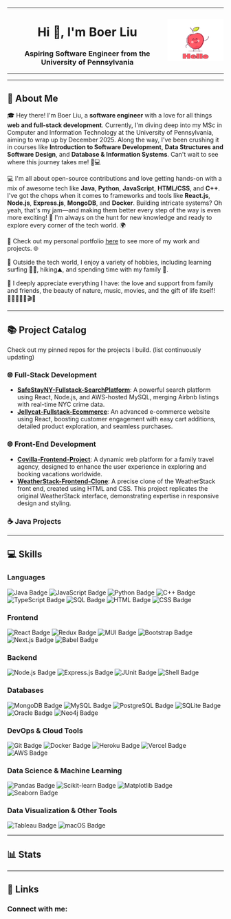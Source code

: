 <table style="border: none; border-collapse: collapse;" align="center>
  <tr style="border: none;">
    <td style="border: none; padding: 0;">
      <h1 align="center">Hi 👋, I'm Boer Liu</h1>
      <h3 align="center">Aspiring Software Engineer from the University of Pennsylvania</h3>
    </td>
    <td style="border: none; padding: 0;">
      <img src="https://raw.githubusercontent.com/boer-coding/boer-coding/main/img/hello.gif" width="200" />
    </td>
  </tr>
</table>

<p align="left"> 
<!--   <a href="https://github.com/ryo-ma/github-profile-trophy">
<!--     <img src="https://github-profile-trophy.vercel.app/?username=boer-coding" alt="boer-coding" /> -->
  </a> 
</p>

---

## 🚀 About Me

🎓 Hey there! I'm Boer Liu, a **software engineer** with a love for all things **web and full-stack development**. Currently, I'm diving deep into my MSc in Computer and Information Technology at the University of Pennsylvania, aiming to wrap up by December 2025. Along the way, I've been crushing it in courses like **Introduction to Software Development**, **Data Structures and Software Design**, and **Database & Information Systems**. Can't wait to see where this journey takes me! 🚀💻

💻 I'm all about open-source contributions and love getting hands-on with a mix of awesome tech like **Java**, **Python**, **JavaScript**, **HTML/CSS**, and **C++**. I've got the chops when it comes to frameworks and tools like **React.js**, **Node.js**, **Express.js**, **MongoDB**, and **Docker**. Building intricate systems? Oh yeah, that's my jam—and making them better every step of the way is even more exciting! 🚀 I'm always on the hunt for new knowledge and ready to explore every corner of the tech world. 🌍

🔗 Check out my personal portfolio [here](https://github.com/boer-coding?tab=repositories) to see more of my work and projects. 🌐

🎵 Outside the tech world, I enjoy a variety of hobbies, including learning surfing 🏄‍♂️, hiking⛰️, and spending time with my family 🥰.

🌱 I deeply appreciate everything I have: the love and support from family and friends, the beauty of nature, music, movies, and the gift of life itself! 👨‍👩‍👧‍👦🎶🎬💖

---

## 📚 Project Catalog

Check out my pinned repos for the projects I build. (list continuously updating)

### 🌐 Full-Stack Development

- **[SafeStayNY-Fullstack-SearchPlatform](https://safestayny.vercel.app/)**: A powerful search platform using React, Node.js, and AWS-hosted MySQL, merging Airbnb listings with real-time NYC crime data.
- **[Jellycat-Fullstack-Ecommerce](https://jellycat-524feb672551.herokuapp.com/)**: An advanced e-commerce website using React, boosting customer engagement with easy cart additions, detailed product exploration, and seamless purchases.

### 🌐 Front-End Development

- **[Covilla-Frontend-Project](https://boer-coding.github.io/Covilla-Frontend-Project/)**: A dynamic web platform for a family travel agency, designed to enhance the user experience in exploring and booking vacations worldwide.
- **[WeatherStack-Frontend-Clone](https://boer-coding.github.io/WeatherStack-Frontend-Clone/)**: A precise clone of the WeatherStack front end, created using HTML and CSS. This project replicates the original WeatherStack interface, demonstrating expertise in responsive design and styling.

### ☕ Java Projects

---

## 💻 Skills

### Languages

<p align="left"> 
  <img src="https://img.shields.io/badge/Java-007396?style=for-the-badge&logo=java&logoColor=white" alt="Java Badge" />
<img src="https://img.shields.io/badge/JavaScript-F7DF1E?style=for-the-badge&logo=javascript&logoColor=black" alt="JavaScript Badge" />
<img src="https://img.shields.io/badge/Python-3776AB?style=for-the-badge&logo=python&logoColor=white" alt="Python Badge" />
<img src="https://img.shields.io/badge/C++-00599C?style=for-the-badge&logo=c%2B%2B&logoColor=white" alt="C++ Badge" />
<img src="https://img.shields.io/badge/TypeScript-3178C6?style=for-the-badge&logo=typescript&logoColor=white" alt="TypeScript Badge" />
<img src="https://img.shields.io/badge/SQL-4479A1?style=for-the-badge&logo=amazon-rds&logoColor=white" alt="SQL Badge" />
<img src="https://img.shields.io/badge/HTML5-E34F26?style=for-the-badge&logo=html5&logoColor=white" alt="HTML Badge" />
<img src="https://img.shields.io/badge/CSS3-1572B6?style=for-the-badge&logo=css3&logoColor=white" alt="CSS Badge" />

</p>

### Frontend

<p align="left"> 
  <img src="https://img.shields.io/badge/React-61DAFB?style=for-the-badge&logo=react&logoColor=white" alt="React Badge" />
<img src="https://img.shields.io/badge/Redux-764ABC?style=for-the-badge&logo=redux&logoColor=white" alt="Redux Badge" />
<img src="https://img.shields.io/badge/MUI-007FFF?style=for-the-badge&logo=mui&logoColor=white" alt="MUI Badge" />
<img src="https://img.shields.io/badge/Bootstrap-7952B3?style=for-the-badge&logo=bootstrap&logoColor=white" alt="Bootstrap Badge" />
<img src="https://img.shields.io/badge/Next.js-000000?style=for-the-badge&logo=next.js&logoColor=white" alt="Next.js Badge" />
<img src="https://img.shields.io/badge/Babel-F9DC3E?style=for-the-badge&logo=babel&logoColor=black" alt="Babel Badge" />

</p>

### Backend

<p align="left"> 
  <img src="https://img.shields.io/badge/Node.js-339933?style=for-the-badge&logo=nodedotjs&logoColor=white" alt="Node.js Badge" />
<img src="https://img.shields.io/badge/Express.js-000000?style=for-the-badge&logo=express&logoColor=white" alt="Express.js Badge" />
<img src="https://img.shields.io/badge/JUnit-25A162?style=for-the-badge&logo=junit5&logoColor=white" alt="JUnit Badge" />
<img src="https://img.shields.io/badge/Shell-121011?style=for-the-badge&logo=gnu-bash&logoColor=white" alt="Shell Badge" />

</p>

### Databases

<p align="left"> 
<img src="https://img.shields.io/badge/MongoDB-47A248?style=for-the-badge&logo=mongodb&logoColor=white" alt="MongoDB Badge" />
<img src="https://img.shields.io/badge/MySQL-4479A1?style=for-the-badge&logo=mysql&logoColor=white" alt="MySQL Badge" />
<img src="https://img.shields.io/badge/PostgreSQL-336791?style=for-the-badge&logo=postgresql&logoColor=white" alt="PostgreSQL Badge" />
<img src="https://img.shields.io/badge/SQLite-003B57?style=for-the-badge&logo=sqlite&logoColor=white" alt="SQLite Badge" />
<img src="https://img.shields.io/badge/Oracle-F80000?style=for-the-badge&logo=oracle&logoColor=white" alt="Oracle Badge" />
<img src="https://img.shields.io/badge/Neo4j-008CC1?style=for-the-badge&logo=neo4j&logoColor=white" alt="Neo4j Badge" />

</p>

### DevOps & Cloud Tools

<p align="left"> 
<img src="https://img.shields.io/badge/Git-F05032?style=for-the-badge&logo=git&logoColor=white" alt="Git Badge" />
<img src="https://img.shields.io/badge/Docker-2496ED?style=for-the-badge&logo=docker&logoColor=white" alt="Docker Badge" />
<img src="https://img.shields.io/badge/Heroku-430098?style=for-the-badge&logo=heroku&logoColor=white" alt="Heroku Badge" />
<img src="https://img.shields.io/badge/Vercel-000000?style=for-the-badge&logo=vercel&logoColor=white" alt="Vercel Badge" />
<img src="https://img.shields.io/badge/AWS-232F3E?style=for-the-badge&logo=amazon-aws&logoColor=white" alt="AWS Badge" />

</p>

### Data Science & Machine Learning

<p align="left"> 
 <img src="https://img.shields.io/badge/Pandas-150458?style=for-the-badge&logo=pandas&logoColor=white" alt="Pandas Badge" />
<img src="https://img.shields.io/badge/Scikit--learn-F7931E?style=for-the-badge&logo=scikit-learn&logoColor=white" alt="Scikit-learn Badge" />
<img src="https://img.shields.io/badge/Matplotlib-3776AB?style=for-the-badge&logo=python&logoColor=white" alt="Matplotlib Badge" />
<img src="https://img.shields.io/badge/Seaborn-2E4A62?style=for-the-badge&logo=python&logoColor=white" alt="Seaborn Badge" />

</p>

### Data Visualization & Other Tools

<p align="left"> 
  <img src="https://img.shields.io/badge/Tableau-E97627?style=for-the-badge&logo=tableau&logoColor=white" alt="Tableau Badge" />
<img src="https://img.shields.io/badge/macOS-000000?style=for-the-badge&logo=apple&logoColor=white" alt="macOS Badge" />

</p>

---

## 📊 Stats

<!-- Profile Details and Top Languages Cards Side by Side -->
<p align="center">
<!--   <img src="http://github-profile-summary-cards.vercel.app/api/cards/profile-details?username=zairuiy-coding&theme=default" alt="Profile Details" style="width: 49%; display: inline-block;" />
  <img src="https://github-readme-stats.vercel.app/api/top-langs?username=zairuiy-coding&show_icons=true&locale=en&layout=compact" alt="Top Languages" style="width: 49%; display: inline-block;" /> -->
</p>

<!-- Stats and Productive Time Cards Side by Side -->
<p align="center">
<!--   <img src="http://github-profile-summary-cards.vercel.app/api/cards/stats?username=zairuiy-coding&theme=default" alt="Stats" style="width: 49%; display: inline-block;" />
  <img src="http://github-profile-summary-cards.vercel.app/api/cards/productive-time?username=zairuiy-coding&theme=default&utcOffset=8" alt="Productive Time" style="width: 49%; display: inline-block;" /> -->
</p>

---

## 🔗 Links

<h3 align="left">Connect with me:</h3>
<p align="left">
<!--   <a href="https://linkedin.com/in/zairui-yang" target="blank">
    <img src="https://img.shields.io/badge/LinkedIn-0077B5?style=for-the-badge&logo=linkedin&logoColor=white" alt="LinkedIn" />
  </a>
  <a href="https://zairuiy-coding.github.io" target="blank">
    <img src="https://img.shields.io/badge/Portfolio-000000?style=for-the-badge&logo=githubpages&logoColor=white" alt="Portfolio" />
  </a> -->
</p>
